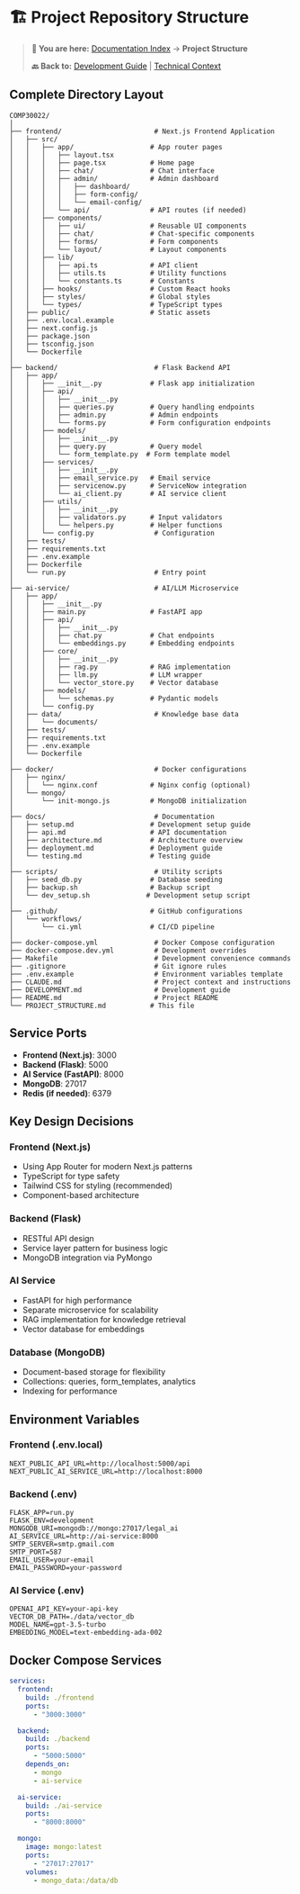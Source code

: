 # 🏗️ Project Repository Structure

> **📍 You are here:** [Documentation Index](./README.md) → **Project Structure**
>
> **🔙 Back to:** [Development Guide](./03-development-guide.md) | [Technical Context](../CLAUDE.md)

## Complete Directory Layout

```
COMP30022/
│
├── frontend/                       # Next.js Frontend Application
│   ├── src/
│   │   ├── app/                   # App router pages
│   │   │   ├── layout.tsx
│   │   │   ├── page.tsx           # Home page
│   │   │   ├── chat/              # Chat interface
│   │   │   ├── admin/             # Admin dashboard
│   │   │   │   ├── dashboard/
│   │   │   │   ├── form-config/
│   │   │   │   └── email-config/
│   │   │   └── api/               # API routes (if needed)
│   │   ├── components/
│   │   │   ├── ui/                # Reusable UI components
│   │   │   ├── chat/              # Chat-specific components
│   │   │   ├── forms/             # Form components
│   │   │   └── layout/            # Layout components
│   │   ├── lib/
│   │   │   ├── api.ts             # API client
│   │   │   ├── utils.ts           # Utility functions
│   │   │   └── constants.ts       # Constants
│   │   ├── hooks/                 # Custom React hooks
│   │   ├── styles/                # Global styles
│   │   └── types/                 # TypeScript types
│   ├── public/                    # Static assets
│   ├── .env.local.example
│   ├── next.config.js
│   ├── package.json
│   ├── tsconfig.json
│   └── Dockerfile
│
├── backend/                        # Flask Backend API
│   ├── app/
│   │   ├── __init__.py            # Flask app initialization
│   │   ├── api/
│   │   │   ├── __init__.py
│   │   │   ├── queries.py         # Query handling endpoints
│   │   │   ├── admin.py           # Admin endpoints
│   │   │   └── forms.py           # Form configuration endpoints
│   │   ├── models/
│   │   │   ├── __init__.py
│   │   │   ├── query.py           # Query model
│   │   │   └── form_template.py  # Form template model
│   │   ├── services/
│   │   │   ├── __init__.py
│   │   │   ├── email_service.py   # Email service
│   │   │   ├── servicenow.py      # ServiceNow integration
│   │   │   └── ai_client.py       # AI service client
│   │   ├── utils/
│   │   │   ├── __init__.py
│   │   │   ├── validators.py      # Input validators
│   │   │   └── helpers.py         # Helper functions
│   │   └── config.py               # Configuration
│   ├── tests/
│   ├── requirements.txt
│   ├── .env.example
│   ├── Dockerfile
│   └── run.py                      # Entry point
│
├── ai-service/                     # AI/LLM Microservice
│   ├── app/
│   │   ├── __init__.py
│   │   ├── main.py                # FastAPI app
│   │   ├── api/
│   │   │   ├── __init__.py
│   │   │   ├── chat.py            # Chat endpoints
│   │   │   └── embeddings.py      # Embedding endpoints
│   │   ├── core/
│   │   │   ├── __init__.py
│   │   │   ├── rag.py             # RAG implementation
│   │   │   ├── llm.py             # LLM wrapper
│   │   │   └── vector_store.py    # Vector database
│   │   ├── models/
│   │   │   └── schemas.py         # Pydantic models
│   │   └── config.py
│   ├── data/                       # Knowledge base data
│   │   └── documents/
│   ├── tests/
│   ├── requirements.txt
│   ├── .env.example
│   └── Dockerfile
│
├── docker/                         # Docker configurations
│   ├── nginx/
│   │   └── nginx.conf             # Nginx config (optional)
│   └── mongo/
│       └── init-mongo.js          # MongoDB initialization
│
├── docs/                           # Documentation
│   ├── setup.md                   # Development setup guide
│   ├── api.md                     # API documentation
│   ├── architecture.md            # Architecture overview
│   ├── deployment.md              # Deployment guide
│   └── testing.md                 # Testing guide
│
├── scripts/                        # Utility scripts
│   ├── seed_db.py                 # Database seeding
│   ├── backup.sh                  # Backup script
│   └── dev_setup.sh              # Development setup script
│
├── .github/                       # GitHub configurations
│   └── workflows/
│       └── ci.yml                 # CI/CD pipeline
│
├── docker-compose.yml              # Docker Compose configuration
├── docker-compose.dev.yml          # Development overrides
├── Makefile                        # Development convenience commands
├── .gitignore                      # Git ignore rules
├── .env.example                    # Environment variables template
├── CLAUDE.md                       # Project context and instructions
├── DEVELOPMENT.md                  # Development guide
├── README.md                       # Project README
└── PROJECT_STRUCTURE.md           # This file

```

## Service Ports

- **Frontend (Next.js)**: 3000
- **Backend (Flask)**: 5000
- **AI Service (FastAPI)**: 8000
- **MongoDB**: 27017
- **Redis (if needed)**: 6379

## Key Design Decisions

### Frontend (Next.js)
- Using App Router for modern Next.js patterns
- TypeScript for type safety
- Tailwind CSS for styling (recommended)
- Component-based architecture

### Backend (Flask)
- RESTful API design
- Service layer pattern for business logic
- MongoDB integration via PyMongo

### AI Service
- FastAPI for high performance
- Separate microservice for scalability
- RAG implementation for knowledge retrieval
- Vector database for embeddings

### Database (MongoDB)
- Document-based storage for flexibility
- Collections: queries, form_templates, analytics
- Indexing for performance

## Environment Variables

### Frontend (.env.local)
```
NEXT_PUBLIC_API_URL=http://localhost:5000/api
NEXT_PUBLIC_AI_SERVICE_URL=http://localhost:8000
```

### Backend (.env)
```
FLASK_APP=run.py
FLASK_ENV=development
MONGODB_URI=mongodb://mongo:27017/legal_ai
AI_SERVICE_URL=http://ai-service:8000
SMTP_SERVER=smtp.gmail.com
SMTP_PORT=587
EMAIL_USER=your-email
EMAIL_PASSWORD=your-password
```

### AI Service (.env)
```
OPENAI_API_KEY=your-api-key
VECTOR_DB_PATH=./data/vector_db
MODEL_NAME=gpt-3.5-turbo
EMBEDDING_MODEL=text-embedding-ada-002
```

## Docker Compose Services

```yaml
services:
  frontend:
    build: ./frontend
    ports:
      - "3000:3000"

  backend:
    build: ./backend
    ports:
      - "5000:5000"
    depends_on:
      - mongo
      - ai-service

  ai-service:
    build: ./ai-service
    ports:
      - "8000:8000"

  mongo:
    image: mongo:latest
    ports:
      - "27017:27017"
    volumes:
      - mongo_data:/data/db
```